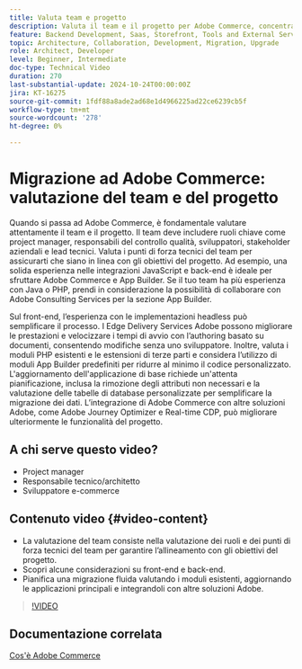 ```yaml
---
title: Valuta team e progetto
description: Valuta il team e il progetto per Adobe Commerce, concentrandoti su ruoli, punti di forza tecnici, considerazioni front-end e back-end per una migrazione di successo.
feature: Backend Development, Saas, Storefront, Tools and External Services
topic: Architecture, Collaboration, Development, Migration, Upgrade
role: Architect, Developer
level: Beginner, Intermediate
doc-type: Technical Video
duration: 270
last-substantial-update: 2024-10-24T00:00:00Z
jira: KT-16275
source-git-commit: 1fdf88a8ade2ad68e1d4966225ad22ce6239cb5f
workflow-type: tm+mt
source-wordcount: '278'
ht-degree: 0%

---
```



# Migrazione ad Adobe Commerce: valutazione del team e del progetto

Quando si passa ad Adobe Commerce, è fondamentale valutare attentamente il team e il progetto. Il team deve includere ruoli chiave come project manager, responsabili del controllo qualità, sviluppatori, stakeholder aziendali e lead tecnici. Valuta i punti di forza tecnici del team per assicurarti che siano in linea con gli obiettivi del progetto. Ad esempio, una solida esperienza nelle integrazioni JavaScript e back-end è ideale per sfruttare Adobe Commerce e App Builder. Se il tuo team ha più esperienza con Java o PHP, prendi in considerazione la possibilità di collaborare con Adobe Consulting Services per la sezione App Builder.

Sul front-end, l’esperienza con le implementazioni headless può semplificare il processo. I Edge Delivery Services Adobe possono migliorare le prestazioni e velocizzare i tempi di avvio con l’authoring basato su documenti, consentendo modifiche senza uno sviluppatore. Inoltre, valuta i moduli PHP esistenti e le estensioni di terze parti e considera l’utilizzo di moduli App Builder predefiniti per ridurre al minimo il codice personalizzato. L&#39;aggiornamento dell&#39;applicazione di base richiede un&#39;attenta pianificazione, inclusa la rimozione degli attributi non necessari e la valutazione delle tabelle di database personalizzate per semplificare la migrazione dei dati. L’integrazione di Adobe Commerce con altre soluzioni Adobe, come Adobe Journey Optimizer e Real-time CDP, può migliorare ulteriormente le funzionalità del progetto.

## A chi serve questo video?

* Project manager
* Responsabile tecnico/architetto
* Sviluppatore e-commerce

## Contenuto video {#video-content}

* La valutazione del team consiste nella valutazione dei ruoli e dei punti di forza tecnici del team per garantire l’allineamento con gli obiettivi del progetto.
* Scopri alcune considerazioni su front-end e back-end.
* Pianifica una migrazione fluida valutando i moduli esistenti, aggiornando le applicazioni principali e integrandoli con altre soluzioni Adobe.
 
>[!VIDEO](https://video.tv.adobe.com/v/3435682/?learn=on)

## Documentazione correlata

[Cos&#39;è Adobe Commerce](https://experienceleague.adobe.com/en/docs/commerce-admin/start/about)
